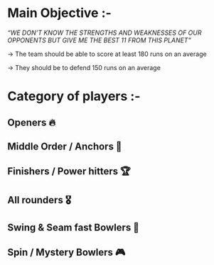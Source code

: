 # **Main Objective** :- 
*“WE DON’T KNOW THE STRENGTHS AND WEAKNESSES OF OUR OPPONENTS BUT GIVE ME THE BEST 11 FROM THIS PLANET”*

-> The team should be able to score at least 180 runs on an average

-> They should be to defend 150 runs on an average

# **Category of players** :- 
## Openers 🔥
## Middle Order / Anchors 🏏
## Finishers / Power hitters 🏆
## All rounders 🎖️
## Swing & Seam fast Bowlers 🎯
## Spin / Mystery Bowlers 🎮
